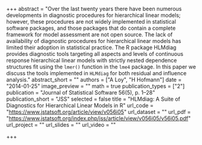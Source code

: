 +++
abstract = "Over the last twenty years there have been numerous developments in diagnostic procedures for hierarchical linear models; however, these procedures are not widely implemented in statistical software packages, and those packages that do contain a complete framework for model assessment are not open source. The lack of availability of diagnostic procedures for hierarchical linear models has limited their adoption in statistical practice. The R package HLMdiag provides diagnostic tools targeting all aspects and levels of continuous response hierarchical linear models with strictly nested dependence structures fit using the `lmer()` function in the `lme4` package. In this paper we discuss the tools implemented in `HLMdiag` for both residual and influence analysis."
abstract_short = ""
authors = ["A Loy", "H Hofmann"]
date = "2014-01-25"
image_preview = ""
math = true
publication_types = ["2"]
publication = "Journal of Statistical Software 56(5), p. 1–28"
publication_short = "JSS"
selected = false
title = "HLMdiag: A Suite of Diagnostics for Hierarchical Linear Models in R"
url_code = "https://www.jstatsoft.org/article/view/v056i05"
url_dataset = ""
url_pdf = "https://www.jstatsoft.org/index.php/jss/article/view/v056i05/v56i05.pdf"
url_project = ""
url_slides = ""
url_video = ""


+++

